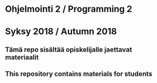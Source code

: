 # Ohjelmointi 2 / Programming 2
# Syksy 2018 / Autumn 2018

## Tämä repo sisältää opiskelijalle jaettavat materiaalit
## This repository contains materials for students